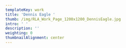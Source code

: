 ```yaml
---
templateKey: work
title: 'Dennis Eagle '
thumb: /img/RLA_Work_Page_1200x1200_DennisEagle.jpg
intro: ' '
description: ''
weighting: 0
thumbnailAlignment: center
---
```


